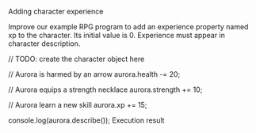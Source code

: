 Adding character experience

Improve our example RPG program to add an experience property named xp to the character. Its initial value is 0. Experience must appear in character description.

// TODO: create the character object here

// Aurora is harmed by an arrow
aurora.health -= 20;

// Aurora equips a strength necklace
aurora.strength += 10;

// Aurora learn a new skill
aurora.xp += 15;

console.log(aurora.describe());
Execution result

